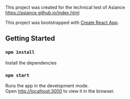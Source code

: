 This project was created for the technical test of Asiance https://asiance.github.io/index.html

This project was bootstrapped with [Create React App](https://github.com/facebook/create-react-app).

## Getting Started

### `npm install`

Install the dependencies

### `npm start`

Runs the app in the development mode.<br />
Open [http://localhost:3000](http://localhost:3000) to view it in the browser.
